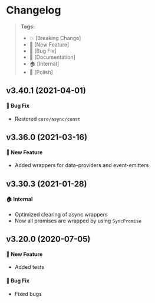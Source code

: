 Changelog
=========

> **Tags:**
> - :boom:       [Breaking Change]
> - :rocket:     [New Feature]
> - :bug:        [Bug Fix]
> - :memo:       [Documentation]
> - :house:      [Internal]
> - :nail_care:  [Polish]

## v3.40.1 (2021-04-01)

#### :bug: Bug Fix

* Restored `core/async/const`

## v3.36.0 (2021-03-16)

#### :rocket: New Feature

* Added wrappers for data-providers and event-emitters

## v3.30.3 (2021-01-28)

#### :house: Internal

* Optimized clearing of async wrappers
* Now all promises are wrapped by using `SyncPromise`

## v3.20.0 (2020-07-05)

#### :rocket: New Feature

* Added tests

#### :bug: Bug Fix

* Fixed bugs
